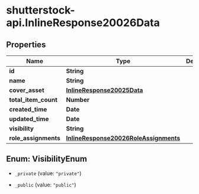 # shutterstock-api.InlineResponse20026Data

## Properties
Name | Type | Description | Notes
------------ | ------------- | ------------- | -------------
**id** | **String** |  | 
**name** | **String** |  | 
**cover_asset** | [**InlineResponse20025Data**](InlineResponse20025Data.md) |  | [optional] 
**total_item_count** | **Number** |  | 
**created_time** | **Date** |  | 
**updated_time** | **Date** |  | 
**visibility** | **String** |  | 
**role_assignments** | [**InlineResponse20026RoleAssignments**](InlineResponse20026RoleAssignments.md) |  | 


<a name="VisibilityEnum"></a>
## Enum: VisibilityEnum


* `_private` (value: `"private"`)

* `_public` (value: `"public"`)




